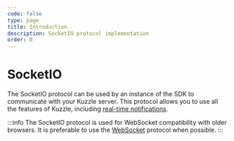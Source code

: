 ```yaml
---
code: false
type: page
title: Introduction
description: SocketIO protocol implementation
order: 0
---
```


# SocketIO

The SocketIO protocol can be used by an instance of the SDK to communicate with your Kuzzle server.
This protocol allows you to use all the features of Kuzzle, including [real-time notifications](/sdk/js/6/essentials/realtime-notifications).

:::info
The SocketIO protocol is used for WebSocket compatibility with older browsers. It is preferable to use the [WebSocket](/sdk/js/6/protocols/websocket) protocol when possible.
:::
